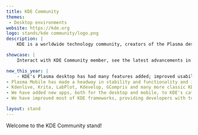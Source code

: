 ```yaml
---
title: KDE Community
themes:
 - Desktop environments
website: https://kde.org
logo: stands/kde community/logo.png
description: |
    KDE is a worldwide technology community, creators of the Plasma desktop and an ever-growing catalogue of free and open source applications that let you control your digital life.

showcase: |
    Interact with KDE Community member, see the latest advancements in our software, including the cool new features in Plasma, real world uses of our software for artists, educators, and general end users, see in action cool devices, like Plasma Mobile running on the PinePhone and so on.

new_this_year: |
    - KDE's Plasma desktop has had many features added; improved usability, stability and performance; and made a massive headway in support on Wayland
- Plasma Mobile has made a headway in stability and functionality and is now well-supported on dedicated hardware, such as the PinePhone and Librem 5. New apps specifically adapted to mobile hardware provide users with essential functionality they expect from a modern mobile OS.
- Kdenlive, Krita, LabPlot, Kdevelop, GCompris and many more classic KDE applications have improved stability and added features to the point they are competing successfully with traditionally dominant proprietary software in their respective niches
- We have added new apps, both for the desktop and mobile, to KDE's catalogue
- We have improved most of KDE frameworks, providing developers with tools that help them develop easily more visually appealing multiplatform and convergent software

layout: stand
---
```

Welcome to the KDE Community stand!
